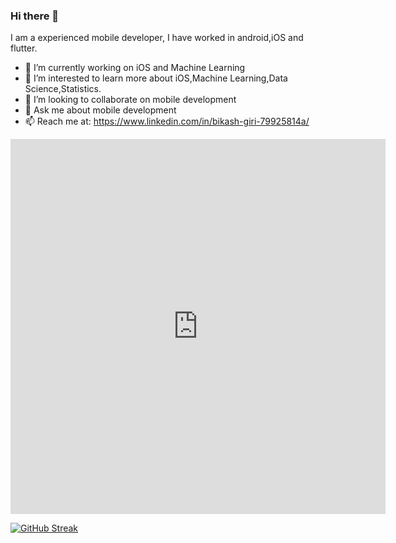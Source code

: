 ### Hi there 👋
I am a experienced mobile developer, I have worked in android,iOS and flutter.

- 🔭 I’m currently working on iOS and Machine Learning
- 🌱 I’m interested to learn more about  iOS,Machine Learning,Data Science,Statistics.
- 👯 I’m looking to collaborate on mobile development
- 💬 Ask me about mobile development
- 📫 Reach me at: https://www.linkedin.com/in/bikash-giri-79925814a/

<iframe width="600" height="600" src="https://ionicabizau.github.io/github-profile-languages/api.html?Bikash-Giri" frameborder="0"></iframe>




[![GitHub Streak](https://github-readme-streak-stats.herokuapp.com?user=Bikash-Giri&theme=dracula)](https://git.io/streak-stats)









